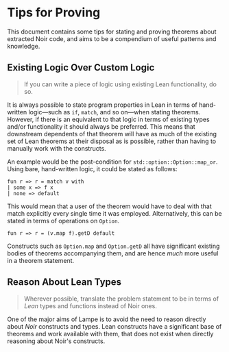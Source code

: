 # Tips for Proving

This document contains some tips for stating and proving theorems about extracted Noir code, and
aims to be a compendium of useful patterns and knowledge.

## Existing Logic Over Custom Logic

> If you can write a piece of logic using existing Lean functionality, do so.

It is always possible to state program properties in Lean in terms of hand-written logic—such as
`if`, `match`, and so on—when stating theorems. However, if there is an equivalent to that logic in
terms of existing types and/or functionality it should always be preferred. This means that
downstream dependents of that theorem will have as much of the existing set of Lean theorems at 
their disposal as is possible, rather than having to manually work with the constructs.

An example would be the post-condition for `std::option::Option::map_or`. Using bare, hand-written
logic, it could be stated as follows:

```lean
fun r => r = match v with
| some x => f x
| none => default
```

This would mean that a user of the theorem would have to deal with that match explicitly every
single time it was employed. Alternatively, this can be stated in terms of operations on `Option`.

```lean
fun r => r = (v.map f).getD default
```

Constructs such as `Option.map` and `Option.getD` all have significant existing bodies of theorems
accompanying them, and are hence _much_ more useful in a theorem statement.

## Reason About Lean Types

> Wherever possible, translate the problem statement to be in terms of _Lean_ types and functions
> instead of Noir ones.

One of the major aims of Lampe is to avoid the need to reason directly about _Noir_ constructs and
types. Lean constructs have a significant base of theorems and work available with them, that does
not exist when directly reasoning about Noir's constructs.

